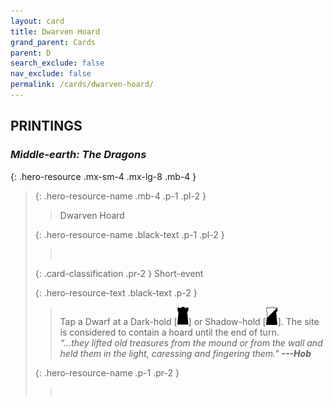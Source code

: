 ```yaml
---
layout: card
title: Dwarven Hoard
grand_parent: Cards
parent: D
search_exclude: false
nav_exclude: false
permalink: /cards/dwarven-hoard/
---
```


## PRINTINGS


### _Middle-earth: The Dragons_

{: .hero-resource .mx-sm-4 .mx-lg-8 .mb-4 }
> {: .hero-resource-name .mb-4 .p-1 .pl-2 }
> > <div class="card-mp"></div>
> > <div class="card-name">Dwarven Hoard</div>
>
> {: .hero-resource-name .black-text .p-1 .pl-2 }
> > &nbsp;
>
> {: .card-classification .pr-2 }
> Short-event
>
> {: .hero-resource-text .black-text .p-2 }
> > Tap a Dwarf at a Dark-hold \[![](/assets/images/dark-hold.svg)] or Shadow-hold \[![](/assets/images/shadow-hold.svg)]. The site is considered to contain a hoard until the end of turn.   <br>_“...they lifted old treasures from the mound or from the wall and held them in the light, caressing and fingering them."_ ***---&#65279;Hob*** 
> 
> {: .hero-resource-name .p-1 .pr-2 }
> > <div class="card-shield"></div>
> > <div class="card-corruption">&nbsp;</div>

